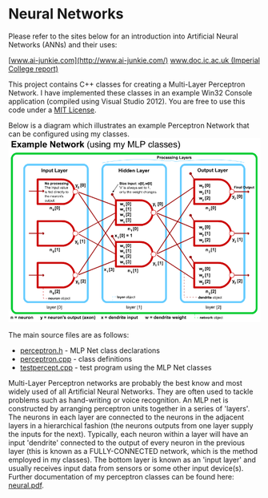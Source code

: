 Neural Networks
===============

Please refer to the sites below for an introduction into Artificial Neural Networks (ANNs) and their uses:

[www.ai-junkie.com](http://www.ai-junkie.com/)
[www.doc.ic.ac.uk (Imperial College report)](http://www.doc.ic.ac.uk/%7End/surprise_96/journal/vol4/cs11/report.html)


This project contains C++ classes for creating a Multi-Layer Perceptron Network. I have implemented these classes in an example Win32 Console application (compiled using Visual Studio 2012). You are free to use this code under a [MIT License](LICENSE).

Below is a diagram which illustrates an example Perceptron Network that can be configured using my classes. 
![Example Network](example-network.png)

The main source files are as follows:

 * [perceptron.h](perceptron.h) - MLP Net class declarations
 * [perceptron.cpp](perceptron.cpp) - class definitions
 * [testpercept.cpp](testpercept.cpp) - test program using the MLP Net classes
 
Multi-Layer Perceptron networks are probably the best know and most widely used of all Artificial Neural Networks. They are often used to tackle problems such as hand-writing or voice recognition. An MLP net is constructed by arranging perceptron units together in a series of 'layers'. The neurons in each layer are connected to the neurons in the adjacent layers in a hierarchical fashion (the neurons outputs from one layer supply the inputs for the next). Typically, each neuron within a layer will have an input 'dendrite' connected to the output of every neuron in the previous layer (this is known as a FULLY-CONNECTED network, which is the method employed in my classes). The bottom layer is known as an 'input layer' and usually receives input data from sensors or some other input device(s). Further documentation of my perceptron classes can be found here: [neural.pdf](neural.pdf).
